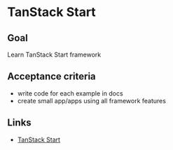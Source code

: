 # TanStack Start 

## Goal
Learn TanStack Start framework

## Acceptance criteria
- write code for each example in docs
- create small app/apps using all framework features

## Links
- [TanStack Start](https://tanstack.com/start/latest)